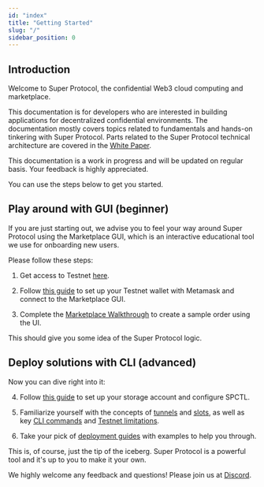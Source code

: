 ```yaml
---
id: "index"
title: "Getting Started"
slug: "/"
sidebar_position: 0
---
```


## Introduction

Welcome to Super Protocol, the confidential Web3 cloud computing and marketplace.

This documentation is for developers who are interested in building applications for decentralized confidential environments. The documentation mostly covers topics related to fundamentals and hands-on tinkering with Super Protocol. Parts related to the Super Protocol technical architecture are covered in the [White Paper](/whitepaper).

This documentation is a work in progress and will be updated on regular basis. Your feedback is highly appreciated.

You can use the steps below to get you started.

## Play around with GUI (beginner)

If you are just starting out, we advise you to feel your way around Super Protocol using the Marketplace GUI, which is an interactive educational tool we use for onboarding new users. 

Please follow these steps:

1. Get access to Testnet [here](/testnet/).

2. Follow [this guide](/developers/marketplace/first-steps) to set up your Testnet wallet with Metamask and connect to the Marketplace GUI.

3. Complete the [Marketplace Walkthrough](/developers/marketplace/walkthrough/) to create a sample order using the UI.

This should give you some idea of the Super Protocol logic. 

## Deploy solutions with CLI (advanced)

Now you can dive right into it: 

4. Follow [this guide](/developers/cli_guides/) to set up your storage account and configure SPCTL.

5. Familiarize yourself with the concepts of [tunnels](/developers/fundamentals/tunnels) and [slots](/developers/fundamentals/slots), as well as key [CLI commands](/developers/cli_commands) and [Testnet limitations](/testnet/limitations).

6. Take your pick of [deployment guides](/developers/deployment_guides/) with examples to help you through.

This is, of course, just the tip of the iceberg. Super Protocol is a powerful tool and it's up to you to make it your own.

We highly welcome any feedback and questions! Please join us at [Discord](https://discord.com/invite/superprotocol).
